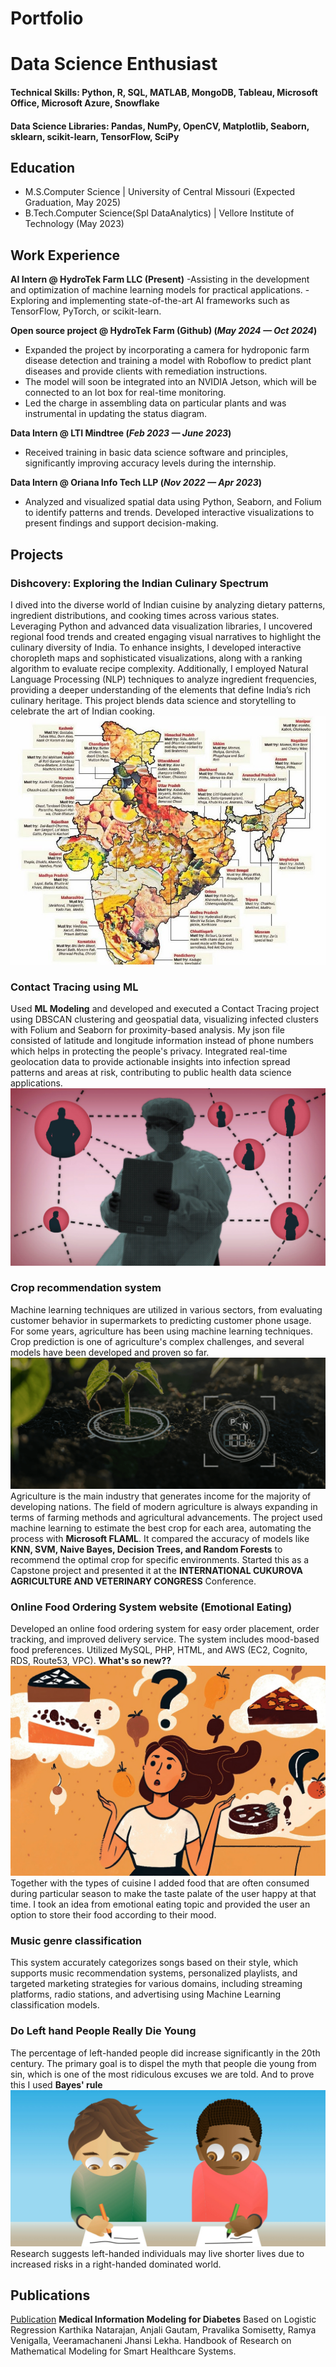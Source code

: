 # Portfolio
# Data Science Enthusiast

#### Technical Skills: Python, R, SQL, MATLAB, MongoDB, Tableau, Microsoft Office, Microsoft Azure, Snowflake
#### Data Science Libraries: Pandas, NumPy, OpenCV, Matplotlib, Seaborn, sklearn, scikit-learn, TensorFlow, SciPy

## Education
- M.S.Computer Science | University of Central Missouri (Expected Graduation, May 2025)								       			 			        		
- B.Tech.Computer Science(Spl DataAnalytics) | Vellore Institute of Technology (May 2023)


## Work Experience
**AI Intern @ HydroTek Farm LLC (Present)**
-Assisting in the development and optimization of machine learning models for practical applications.
-Exploring and implementing state-of-the-art AI frameworks such as TensorFlow, PyTorch, or scikit-learn.

**Open source project @ HydroTek Farm (Github) (_May 2024 — Oct 2024_)**
- Expanded the project by incorporating a camera for hydroponic farm disease detection and training a model with Roboflow to predict plant diseases and provide clients with remediation instructions.
- The model will soon be integrated into an NVIDIA Jetson, which will be connected to an Iot box for real-time monitoring.
- Led the charge in assembling data on particular plants and was instrumental in updating the status diagram.

**Data Intern @ LTI Mindtree (_Feb 2023 — June 2023_)**
- Received training in basic data science software and principles, significantly improving accuracy levels during the internship.

**Data Intern @ Oriana Info Tech LLP (_Nov 2022 — Apr 2023_)**
- Analyzed and visualized spatial data using Python, Seaborn, and Folium to identify patterns and trends. Developed interactive visualizations to present findings and support decision-making.

## Projects
### Dishcovery: Exploring the Indian Culinary Spectrum
I dived into the diverse world of Indian cuisine by analyzing dietary patterns, ingredient distributions, and cooking times across various states. Leveraging Python and advanced data visualization libraries, I uncovered regional food trends and created engaging visual narratives to highlight the culinary diversity of India. To enhance insights, I developed interactive choropleth maps and sophisticated visualizations, along with a ranking algorithm to evaluate recipe complexity. Additionally, I employed Natural Language Processing (NLP) techniques to analyze ingredient frequencies, providing a deeper understanding of the elements that define India’s rich culinary heritage. This project blends data science and storytelling to celebrate the art of Indian cooking.
![Food](assets/img/Food.jpg)
### Contact Tracing using ML 
Used **ML Modeling** and developed and executed a Contact Tracing project using DBSCAN clustering and geospatial data, visualizing infected clusters with Folium and Seaborn for proximity-based analysis. My json file consisted of latitude and longitude information instead of phone numbers which helps in protecting the people's privacy.
Integrated real-time geolocation data to provide actionable insights into infection spread patterns and areas at risk, contributing to public health data science applications.
![ContactTracing](/assets/img/contacttracing.jpeg)

### Crop recommendation system
Machine learning techniques are utilized in various sectors, from evaluating customer behavior in supermarkets to predicting customer phone usage. 
For some years, agriculture has been using machine learning techniques. Crop prediction is one of agriculture's complex challenges, and several models have been developed and proven so far. 
![Croprecommend](/assets/img/croprecommendation.png)
Agriculture is the main industry that generates income for the majority of developing nations. The field of modern agriculture is always expanding in terms of farming methods and agricultural advancements.
The project used machine learning to estimate the best crop for each area, automating the process with **Microsoft FLAML**. It compared the accuracy of models like **KNN, SVM, Naive Bayes, Decision Trees, and Random Forests** to recommend the optimal crop for specific environments.
Started this as a Capstone project and presented it at the **INTERNATIONAL CUKUROVA AGRICULTURE AND VETERINARY CONGRESS** Conference.
### Online Food Ordering System website (Emotional Eating) 
Developed an online food ordering system for easy order placement, order tracking, and improved delivery service. The system includes mood-based food preferences. Utilized MySQL, PHP, HTML, and AWS (EC2, Cognito, RDS, Route53, VPC).
**What's so new??**
![EmotionalEating](/assets/img/EmotionalEatingBED.jpg)
Together with the types of cuisine I added food that are often consumed during particular season to make the taste palate of the user happy at that time. I took an idea from emotional eating topic and provided the user an option to store their food according to their mood.

### Music genre classification   
This system accurately categorizes songs based on their style, which supports music recommendation systems, personalized playlists, and targeted marketing strategies for various domains, including streaming platforms, radio stations, and advertising using Machine Learning classification models.

### Do Left hand People Really Die Young 
The percentage of left-handed people did increase significantly in the 20th century. The primary goal is to dispel the myth that people die young from sin, which is one of the most ridiculous excuses we are told. And to prove this I used **Bayes' rule** 
![Lefthand](/assets/img/left.jpg)
Research suggests left-handed individuals may live shorter lives due to increased risks in a right-handed dominated world. 

## Publications
[Publication](https://www.igi-global.com/chapter/medical-information-modeling-for-diabetes-based-on-logistic-regression/306170)
**Medical Information Modeling for Diabetes** Based on Logistic Regression Karthika Natarajan, Anjali Gautam, Pravalika Somisetty, Ramya Venigalla, Veeramachaneni Jhansi Lekha. Handbook of Research on Mathematical Modeling for Smart Healthcare Systems. 
